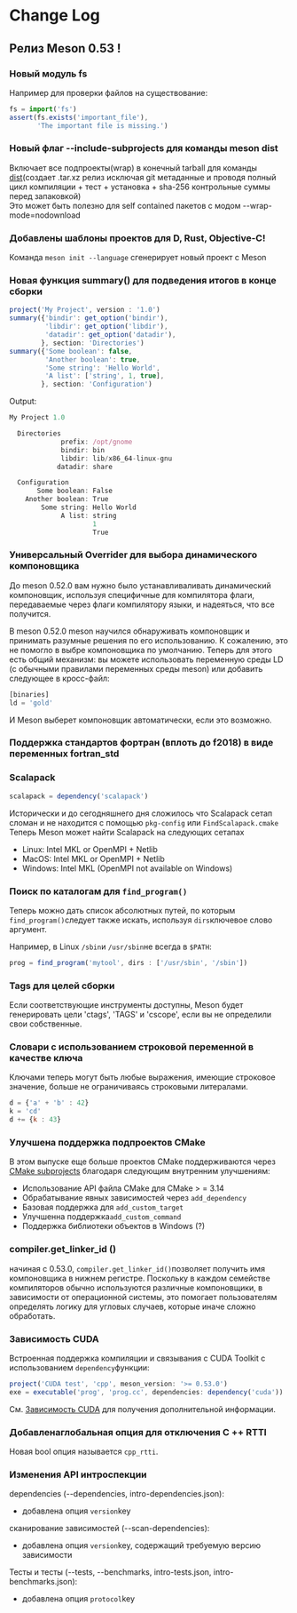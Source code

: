# Change Log

## Релиз Meson 0.53 !

### Новый модуль fs

Например для проверки файлов на существование: 

```javascript
fs = import('fs')
assert(fs.exists('important_file'),
       'The important file is missing.')
```

### Новый флаг --include-subprojects для команды meson dist

Включает все подпроекты\(wrap\) в конечный tarball для команды [dist](https://mesonbuild.com/Creating-releases.html)\(создает .tar.xz релиз исключая git метаданные и проводя полный цикл компиляции + тест + установка  + sha-256 контрольные суммы перед запаковкой\)   
Это может быть полезно для self contained пакетов с модом --wrap-mode=nodownload

### Добавлены шаблоны проектов для D, Rust, Objective-C! 

Команда `meson init --language` сгенерирует новый проект с Meson

### Новая функция summary\(\) для подведения итогов в конце сборки

```javascript
project('My Project', version : '1.0')
summary({'bindir': get_option('bindir'),
         'libdir': get_option('libdir'),
         'datadir': get_option('datadir'),
        }, section: 'Directories')
summary({'Some boolean': false,
         'Another boolean': true,
         'Some string': 'Hello World',
         'A list': ['string', 1, true],
        }, section: 'Configuration')
```

Output:

```javascript
My Project 1.0

  Directories
             prefix: /opt/gnome
             bindir: bin
             libdir: lib/x86_64-linux-gnu
            datadir: share

  Configuration
       Some boolean: False
    Another boolean: True
        Some string: Hello World
             A list: string
                     1
                     True
```

### Универсальный Overrider для выбора динамического компоновщика

До meson 0.52.0 вам нужно было устанавливаливать динамический компоновщик, используя специфичные для компилятора флаги, передаваемые через флаги компилятору языки, и надеяться, что все получится.

В meson 0.52.0 meson научился обнаруживать компоновщик и принимать разумные решения по его использованию. К сожалению, это не помогло в выбре компоновщика по умолчанию. Теперь для этого есть общий механизм: вы можете использовать переменную среды LD \(с обычными правилами переменных среды meson\) или добавить следующее в кросс-файл:

```javascript
[binaries]
ld = 'gold'
```

И Meson выберет компоновщик автоматически, если это возможно.

### Поддержка стандартов фортран \(вплоть до f2018\) в виде переменных fortran\_std

### Scalapack 

```javascript
scalapack = dependency('scalapack')
```

Исторически и до сегодняшнего дня сложилось что Scalapack сетап сломан и не находится с помощью `pkg-config` или `FindScalapack.cmake`   
Теперь Meson может найти Scalapack на следующих сетапах

* Linux: Intel MKL or OpenMPI + Netlib
* MacOS: Intel MKL or OpenMPI + Netlib
* Windows: Intel MKL \(OpenMPI not available on Windows\)

### Поиск по каталогам для `find_program()` <a id="search-directories-for-find_program"></a>

Теперь можно дать список абсолютных путей, по которым `find_program()`следует также искать, используя `dirs`ключевое слово аргумент.

Например, в Linux `/sbin`и `/usr/sbin`не всегда в `$PATH`:

```javascript
prog = find_program('mytool', dirs : ['/usr/sbin', '/sbin'])
```

### Tags для целей сборки <a id="source-tags-targets"></a>

Если соответствующие инструменты доступны, Meson будет генерировать цели 'ctags', 'TAGS' и 'cscope', если вы не определили свои собственные.

### Словари с использованием  строковой переменной в качестве ключа <a id="dictionary-entry-using-string-variable-as-key"></a>

Ключами теперь могут быть любые выражения, имеющие строковое значение, больше не ограничиваясь строковыми литералами.

```javascript
d = {'a' + 'b' : 42}
k = 'cd'
d += {k : 43}
```

### Улучшена поддержка подпроектов CMake <a id="improved-cmake-subprojects-support"></a>

В этом выпуске еще больше проектов CMake поддерживаются через [CMake subprojects](https://mesonbuild.com/CMake-module.html#cmake-subprojects) благодаря следующим внутренним улучшениям:

* Использование API файла CMake для CMake &gt; = 3.14
* Обрабатывание явных зависимостей через `add_dependency`
* Базовая поддержка для `add_custom_target`
* Улучшенна поддержка`add_custom_command`
* Поддержка библиотеки объектов в Windows \(?\)

### compiler.get\_linker\_id \(\) <a id="compilerget_linker_id"></a>

начиная с 0.53.0, `compiler.get_linker_id()`позволяет получить имя компоновщика в нижнем регистре. Поскольку в каждом семействе компиляторов обычно используются различные компоновщики, в зависимости от операционной системы, это помогает пользователям определять логику для угловых случаев, которые иначе сложно обработать.

### Зависимость CUDA <a id="cuda-dependency"></a>

Встроенная поддержка компиляции и связывания с CUDA Toolkit с использованием `dependency`функции:

```javascript
project('CUDA test', 'cpp', meson_version: '>= 0.53.0')
exe = executable('prog', 'prog.cc', dependencies: dependency('cuda'))
```

См. [Зависимость CUDA](https://mesonbuild.com/Dependencies.html#cuda) для получения дополнительной информации.

### Добавлена ​​глобальная опция для отключения C ++ RTTI <a id="added-global-option-to-disable-c-rtti"></a>

Новая bool опция называется `cpp_rtti`.

### Изменения API интроспекции <a id="introspection-api-changes"></a>

dependencies \(--dependencies, intro-dependencies.json\):

* добавлена опция `version`key

сканирование зависимостей \(--scan-dependencies\):

* добавлена опция `version`key, содержащий требуемую версию зависимости

Тесты и тесты \(--tests, --benchmarks, intro-tests.json, intro-benchmarks.json\):

* добавлена опция `protocol`key

